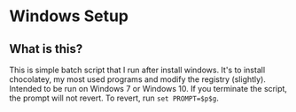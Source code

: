 # Windows Setup
## What is this?

This is simple batch script that I run after install windows. It's to install
chocolatey, my most used programs and modify the registry (slightly). Intended
to be run on Windows 7 or Windows 10. If you terminate the script, the prompt
will not revert. To revert, run `set PROMPT=$p$g`.